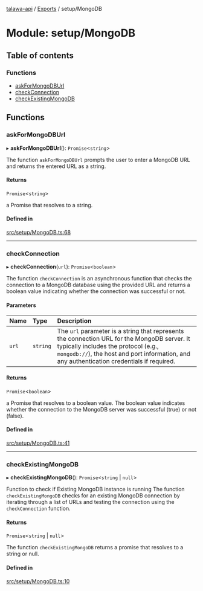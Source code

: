 [talawa-api](../README.md) / [Exports](../modules.md) / setup/MongoDB

# Module: setup/MongoDB

## Table of contents

### Functions

- [askForMongoDBUrl](setup_MongoDB.md#askformongodburl)
- [checkConnection](setup_MongoDB.md#checkconnection)
- [checkExistingMongoDB](setup_MongoDB.md#checkexistingmongodb)

## Functions

### askForMongoDBUrl

▸ **askForMongoDBUrl**(): `Promise`\<`string`\>

The function `askForMongoDBUrl` prompts the user to enter a MongoDB URL and returns the entered URL
as a string.

#### Returns

`Promise`\<`string`\>

a Promise that resolves to a string.

#### Defined in

[src/setup/MongoDB.ts:68](https://github.com/PalisadoesFoundation/talawa-api/blob/e5f7a9d/src/setup/MongoDB.ts#L68)

___

### checkConnection

▸ **checkConnection**(`url`): `Promise`\<`boolean`\>

The function `checkConnection` is an asynchronous function that checks the connection to a MongoDB
database using the provided URL and returns a boolean value indicating whether the connection was
successful or not.

#### Parameters

| Name | Type | Description |
| :------ | :------ | :------ |
| `url` | `string` | The `url` parameter is a string that represents the connection URL for the MongoDB server. It typically includes the protocol (e.g., `mongodb://`), the host and port information, and any authentication credentials if required. |

#### Returns

`Promise`\<`boolean`\>

a Promise that resolves to a boolean value. The boolean value indicates whether the
connection to the MongoDB server was successful (true) or not (false).

#### Defined in

[src/setup/MongoDB.ts:41](https://github.com/PalisadoesFoundation/talawa-api/blob/e5f7a9d/src/setup/MongoDB.ts#L41)

___

### checkExistingMongoDB

▸ **checkExistingMongoDB**(): `Promise`\<`string` \| ``null``\>

Function to check if Existing MongoDB instance is running
The function `checkExistingMongoDB` checks for an existing MongoDB connection by iterating through a
list of URLs and testing the connection using the `checkConnection` function.

#### Returns

`Promise`\<`string` \| ``null``\>

The function `checkExistingMongoDB` returns a promise that resolves to a string or null.

#### Defined in

[src/setup/MongoDB.ts:10](https://github.com/PalisadoesFoundation/talawa-api/blob/e5f7a9d/src/setup/MongoDB.ts#L10)
